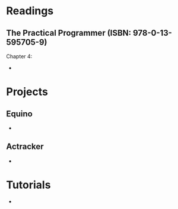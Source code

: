 # Readings

## The Practical Programmer (ISBN: 978-0-13-595705-9)

Chapter 4:

- 

# Projects

## Equino

-

## Actracker

- 

# Tutorials

- 
